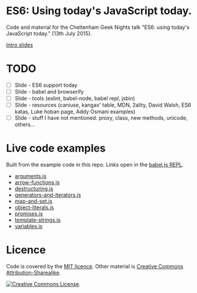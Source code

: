 # ES6: Using today's JavaScript today.
Code and material for the Cheltenham Geek Nights talk "ES6: using today's JavaScript today." (13th July 2015).

[Intro slides](https://slides.com/joews/es6-todays-javascript)

# TODO
* [ ] Slide - ES6 support today
* [ ] Slide - babel and browserify
* [ ] Slide - tools (eslint, babel-node, babel repl, jsbin)
* [ ] Slide - resources (caniuse, kangax' table, MDN, 2ality, David Walsh, ES6 katas, Luke hoban page, Addy Osmani examples)
* [ ] Slide - stuff I have not mentioned: proxy, class, new methods, unicode, others...

# Live code examples
Built from the example code in this repo. Links open in the [babel.js REPL](https://babeljs.io/repl/).

* <a href="https://babeljs.io/repl/#?experimental=true&evaluate=true&loose=false&spec=false&code=%2F%2F%0A%2F%2F%20Function%20arguments%0A%2F%2F%0A%0A%2F%2F%0A%2F%2F%20Default%20arguments%0A%2F%2F%0A%0A%2F%2F%20Defaults%20are%20used%20when%20the%20argument%20in%20that%20position%20is%20missing%20or%20explicitly%20undefined.%0Afunction%20greet(greeting%3D%22Hello%22)%20%7B%0A%20%20console.log(greeting)%3B%0A%7D%0A%0Agreet()%3B%0Agreet(undefined)%3B%0Agreet(%22Hi!%22)%0A%0A%2F%2F%20Arguments%20are%20evaluated%20at%20runtime%2C%20unlike%20Python.%20You'll%20always%20get%20a%20new%20Date%20here.%0Afunction%20friendlyTime(greeting%3D%22Hello%22%2C%20date%3Dnew%20Date())%20%7B%0A%20%20console.log(%60%24%7Bgreeting%7D%2C%20it's%20%24%7Bdate%7D'%60)%3B%0A%7D%0A%0AfriendlyTime()%0AsetTimeout(friendlyTime%2C%201000)%3B%0A%0A%2F%2F%20The%20order%20doesn't%20matter%0Afunction%20greetSomebody(greeting%3D%22Hello%22%2C%20name)%20%7B%0A%20%20console.log(%60%24%7Bgreeting%7D%20%24%7Bname%7D%60)%3B%0A%7D%0A%0AgreetSomebody(undefined%2C%20'Freda')%3B%0A%0A%0A%2F%2F%0A%2F%2F%20Spread%20and%20rest...%0A%2F%2F%20Convert%20between%20series%20of%20values%20like%20A%2C%20B%2C%20C%20%2C%20and%20arrays%20like%20%5BA%2C%20B%2C%20C%5D.%20They%20provide%0A%2F%2F%20%20better%20alternatives%20to%20two%20common%20ES5%20patterns%20-%20the%20%60arguments%60%20object%20and%20using%0A%2F%2F%20%20Function.prototype.apply%20to%20pass%20an%20array%20as%20all%20function%20arguments.%0A%2F%2F%0A%2F%2F%20https%3A%2F%2Fdeveloper.mozilla.org%2Fen%2Fdocs%2FWeb%2FJavaScript%2FReference%2FFunctions%2Frest_parameters%0A%2F%2F%20https%3A%2F%2Fdeveloper.mozilla.org%2Fen-US%2Fdocs%2FWeb%2FJavaScript%2FReference%2FOperators%2FSpread_operator%0A%2F%2F%0A%0A%2F%2F%20rest%20parameters%20-%20gather%20remaining%20arguments%20into%20an%20array%0A%2F%2F%20eliminates%20most%20uses%20of%20the%20old%20arguments%20object.%0A%0A%2F%2F%20Call%20with%20any%20number%20of%20arguments%2C%20which%20are%20gathered%20into%20an%20array%20called%20%60values%60.%0A%2F%2F%20It%20is%20slightly%20different%20from%20%60arguments%60%3A%0A%2F%2F%20%3E%20it%20is%20a%20real%20array%2C%20not%20an%20%22array-like%20object%22%0A%2F%2F%20%3E%20it%20contains%20only%20unnamed%20arguments%0A%2F%2F%20%3E%20it%20doesn't%20have%20extra%20fields%20like%20%60callee%60%0Afunction%20min(...values)%20%7B%0A%20%20return%20values.reduce((current%2C%20smallest)%20%3D%3E%20current%20%3C%20smallest%20%3F%20current%20%3A%20smallest)%3B%0A%7D%0A%0Aconsole.log(min(30%2C%20-2%2C%204%2C%200%2C%207))%3B%0A%0A%2F%2F%20spread%20operator%0A%2F%2F%20Use%20an%20array%20(or%20iterable%20object)%20where%20a%20list%20of%20values%20is%20expected%0A%2F%2F%20Often%20better%20than%20Function.prototype.apply.%0Avar%20smallNumbers%20%3D%20%5B2%2C%204%2C%208%5D%3B%0Avar%20moreNumbers%20%3D%20%5B...smallNumbers%2C%2016%2C%2032%2C%2064%5D%3B%0A%0Aconsole.log(moreNumbers)%3B%0A%0A%2F%2F%20Math.max%20takes%20a%20variable%20number%20of%20arguments.%0Avar%20max%20%3D%20Math.max(...moreNumbers)%3B%0Aconsole.log(max)%3B%20%2F%2F%2064%0A%0A%2F%2F%20ES5%20equivalent%20with%20apply%3A%0Avar%20alsoMax%20%3D%20Math.max.apply(null%2C%20moreNumbers)%3B%0Aconsole.log(alsoMax)%3B%0A%0A%2F%2F%20Example%3A%20recursive%20map%20with%20functional%20style%20list%20processing%0A%2F%2F%20No%20good%20for%20real%20use%20without%20tail%20call%20optimisation!%0A%2F%2F%20From%20Reginald%20Braithwaite%20-%20http%3A%2F%2Fraganwald.com%2F2015%2F02%2F02%2Fdestructuring.html%0A%2F%2F%20-%20highly%20recommended%20article%0Afunction%20mapWith(%5Bhead%2C%20...tail%5D%2C%20fn)%20%7B%0A%20%20return%20head%20%3D%3D%3D%20undefined%0A%20%20%20%20%3F%20%5B%5D%0A%20%20%20%20%3A%20%5Bfn(head)%2C%20...mapWith(tail%2C%20fn)%5D%3B%0A%7D%0A%0Avar%20powersOfThree%20%3D%20mapWith(%5B0%2C%201%2C%202%2C%203%2C%204%2C%205%2C%206%5D%2C%20x%20%3D%3E%20Math.pow(3%2C%20x))%3B%0Aconsole.log(powersOfThree)%0A">arguments.js</a>
* <a href="https://babeljs.io/repl/#?experimental=true&evaluate=true&loose=false&spec=false&code=%2F%2F%0A%2F%2F%20Arrow%20functions%0A%2F%2F%20ES2015%20has%20an%20arrow%20function%20syntax.%20The%20syntax%20is%20similar%20to%20Java%208%2C%20C%23%20and%20others.%0A%2F%2F%20They%20are%20sometimes%20called%20%22fat%20arrow%20functions%22%2C%20which%20is%20a%20nod%20to%20Coffeescript.%0A%2F%2F%0A%0A%2F%2F%0A%2F%2F%20Lexical%20this%3A%0A%2F%2F%20Arrow%20functions%20inherit%20%60this%60%20from%20the%20defining%20scope%2C%20so%20it%20doesn't%20keep%0A%2F%2F%20%20disappearing%20in%20callbacks.%20No%20more%20var%20self%20%3D%20this!%0A%2F%2F%0Avar%20o%20%3D%20%7B%0A%20%20prefix%3A%20'x_'%2C%0A%0A%20%20addPrefix%3A%20function(inputArray)%20%7B%0A%20%20%20%20%2F%2F%20%60this%60%20is%20inherited%20from%20the%20defining%20scope%20(where%20it%20is%20defined)%2C%0A%20%20%20%20%2F%2F%20%20rather%20than%20set%20dynamically%20(how%20it%20is%20called).%0A%20%20%20%20return%20inputArray.map((input)%20%3D%3E%20%7B%0A%20%20%20%20%20%20return%20this.prefix%20%2B%20input%3B%0A%20%20%20%20%7D)%0A%20%20%7D%2C%0A%0A%20%20%2F%2F%20Compare%20with%20%60function%60%20syntax%0A%20%20tryToAddPrefixWithFunction%3A%20function(inputArray)%20%7B%0A%20%20%20%20return%20inputArray.map(function%20(input)%20%7B%0A%20%20%20%20%20%20%2F%2F%20function%20is%20dynamically%20bound.%20There%20is%20no%20%60this%60%20here%2C%20so%20it%20uses%0A%20%20%20%20%20%20%2F%2F%20%20the%20default%20-%20the%20global%20object%20(%60window%60%20in%20the%20browser)%20in%20normal%0A%20%20%20%20%20%20%2F%2F%20%20mode%2C%20or%20%60undefined%60%20in%20strict%20mode.%20We're%20in%20strict%20mode%20here%2C%20so%0A%20%20%20%20%20%20%2F%2F%20%20we%20get%20%22Cannot%20read%20property%20'prefix'%20of%20undefined%22.%0A%20%20%20%20%20%20return%20this.prefix%20%2B%20input%3B%0A%20%20%20%20%7D)%0A%20%20%7D%0A%7D%0A%0A%0Aconsole.log(o.addPrefix(%5B1%2C%202%2C%203%5D))%3B%0Aconsole.log(o.tryToAddPrefixWithFunction(%5B1%2C%202%2C%203%5D))%3B%0A%0A%2F%2F%0A%2F%2F%20Statement%20or%20expression%20body%0A%2F%2F%0A%0A%2F%2F%20An%20arrow%20function%20body%20can%20be%20a%20statement%2C%20like%20a%20regular%20function%3A%0Avar%20getYear%20%3D%20()%20%3D%3E%20%7B%0A%20%20%2F%2F%20Unless%20you%20explicitly%20%60return%60%2C%20the%20return%20value%20is%20%60undefined%60.%0A%20%20return%20new%20Date().getFullYear()%3B%0A%7D%0A%0A%2F%2F%20It%20can%20also%20be%20an%20expression.%20Expression%20bodies%20don't%20need%20an%20explicit%20%60return%60%2C%0A%2F%2F%20%20because%20expressions%20always%20evaluate%20to%20something.%20They%20suit%20functional%20style%0A%2F%2F%20%20because%20expressions%20(usually)%20don't%20have%20side%20effects.%0A%2F%2F%20Expression-bodied%20arrow%20functions%20don't%20have%20braces%20around%20the%20body%3A%0Avar%20getMonth%20%3D%20()%20%3D%3E%20new%20Date.getMonth()%3B%0A%0A%2F%2F%20Arrow%20functions%20with%20a%20single%20argument%20can%20omit%20the%20parentheses%20around%20the%20argument%3A%0Avar%20squares%20%3D%20%5B1%2C%202%2C%203%2C%204%5D.map(x%20%3D%3E%20x%20*%20x)%3B%0A%0A%2F%2F%20You%20can%20return%20an%20object%20literal%20from%20an%20expression%20body%20by%20wrapping%20it%20in%20parentheses%3A%0Avar%20objectify%20%3D%20name%20%3D%3E%20(%7B%20name%3A%20name%20%20%7D)%3B%0A%0A%2F%2F%20Remember%20that%20expressions%20can%20be%20complex.%20Use%20with%20care!%0Avar%20wat%20%3D%20x%20%3D%3E%20x%20*%20((y)%20%3D%3E%20y%20%2F%202)(x)%20%2B%20x%20%2F%202%3B%0A">arrow-functions.js</a>
* <a href="https://babeljs.io/repl/#?experimental=true&evaluate=true&loose=false&spec=false&code=%2F%2F%0A%2F%2F%20Destructuring%0A%2F%2F%20Grab%20variables%20from%20parts%20of%20arrays%20and%20objects%20with%20pattern%20matching.%0A%2F%2Fhttps%3A%2F%2Fdeveloper.mozilla.org%2Fen-US%2Fdocs%2FWeb%2FJavaScript%2FReference%2FOperators%2FDestructuring_assignment%0A%2F%2F%0A%0A%2F%2F%0A%2F%2F%20Arrays%0A%2F%2F%0A%0A%2F%2F%20Simple%0A%2F%2F%20a%20%3D%201%2C%20b%20%3D%202%2C%20c%20%3D%203%0Avar%20%5Ba%2C%20b%2C%20c%5D%20%3D%20%5B1%2C%202%2C%203%5D%3B%0Aconsole.log(a%2C%20b%2C%20c)%3B%0A%0A%2F%2F%20Unassigned%20values%20are%20ignored%0A%2F%2F%20a%20%3D%204%2C%20b%20%3D%205%0A%5Ba%2C%20b%5D%20%3D%20%5B4%2C%205%2C%206%5D%3B%0Aconsole.log(a%2C%20b%2C%20c)%3B%0A%0A%2F%2F%20Gaps%20are%20OK%0A%2F%2F%20a%20%3D%207%2C%20c%20%3D%209%0A%5Ba%2C%20%2C%20c%5D%20%3D%20%5B7%2C%208%2C%209%5D%3B%0Aconsole.log(a%2C%20b%2C%20c)%3B%0A%0A%2F%2F%20Variables%20without%20a%20value%20are%20undefined%20-%20no%20errors%20here%0A%2F%2F%20a%20%3D%201%2C%20b%20%3D%20c%20%3D%20undefined%0A%5Ba%2C%20b%2C%20c%5D%20%3D%20%5B1%5D%3B%0Aconsole.log(a%2C%20b%2C%20c)%3B%0A%0A%2F%2F%20Default%20values%0A%5Ba%2C%20b%2C%20c%3D%22one%20million!%22%5D%20%3D%20%5B10%2C%201000%5D%3B%0Aconsole.log(a%2C%20b%2C%20c)%3B%0A%0A%2F%2F%20Gather%20remaining%20values%20into%20an%20array%20(...%20is%20the%20'rest'%20syntax)%0Avar%20rest%3B%0A%5Ba%2C%20b%2C%20...rest%5D%20%3D%20%5B%22%CE%B1%22%2C%20%22%CE%B2%22%2C%20%22%CE%B3%22%2C%20%22%CE%B4%22%2C%20%22%CE%B5%22%5D%3B%0Aconsole.log(a%2C%20b%2C%20rest)%3B%0A%0A%2F%2F%20Classic%20interview%20question%0A%2F%2F%20(no%20xors%20here)%0A%5Ba%2C%20b%5D%20%3D%20%5Bb%2C%20a%5D%0Aconsole.log(a%2C%20b)%3B%0A%0A%0A%2F%2F%0A%2F%2F%20Objects%0A%2F%2F%0A%0A%2F%2F%20The%20object%20syntax%20is%20a%20little%20more%20obtuse%0Avar%20ursaMajor%20%3D%20%7B%0A%20%20dubhe%3A%201.79%2C%0A%20%20merak%3A%202.37%2C%0A%20%20phecda%3A%202.44%0A%7D%0A%0Avar%20%7B%20dubhe%3A%20brightestMagnitude%20%7D%20%3D%20ursaMajor%3B%0Aconsole.log(brightestMagnitude)%3B%0A%0A%2F%2F%20...rest%20works%20here%20too%0Avar%20%7B%20phecda%3A%20dimmestMagnitude%2C%20...rest%20%7D%20%3D%20ursaMajor%3B%0Aconsole.log(dimmestMagnitude%2C%20rest)%3B%0A%0A%2F%2F%20Example%3A%20pulling%20useful%20values%20from%20navigation%20timing%20API%3A%0Avar%20%7B%0A%20%20loadEventStart%3A%20load%2C%0A%20%20domContentLoadedEventStart%3A%20ready%2C%0A%0A%20%20%2F%2F%20shorthand%20object%20keys%20work%20here%20too%0A%20%20domainLookupEnd%2C%0A%20%20domainLookupStart%2C%0A%7D%20%3D%20performance.timing%3B%0A%0Aconsole.log(%60The%20page%20loaded%20at%20%24%7Bload%7D.%20The%20DOM%20was%20ready%20ready%20at%20%24%7Bready%7D.%20DNS%20lookup%20took%20%24%7BdomainLookupEnd%20-%20domainLookupStart%7D%20ms.%60)%3B%0A">destructuring.js</a>
* <a href="https://babeljs.io/repl/#?experimental=true&evaluate=true&loose=false&spec=false&code=%2F%2F%0A%2F%2F%20The%20basics%20of%20Generators%2C%20Iterators%20and%20for...%20of%0A%2F%2F%0A%0A%2F%2F%20These%20examples%20barely%20scratch%20the%20surface%20of%20generators!%0A%2F%2F%20See%20http%3A%2F%2Fdavidwalsh.name%2Fes6-generators%0A%0A%2F%2F%20A%20concise%20syntax%20for%20lazily%20evaluated%20sequences.%0A%0A%2F%2F%20Generator%20functions%20have%20an%20asterisk%20right%20after%20%60function%60.%0A%2F%2F%20Use%20%60yield%60%20to%20output%20a%20value.%20Execution%20of%20the%20generator%20is%20%22paused%22%20immediately%0A%2F%2F%20%20after%20a%20call%20to%20%60yield%60%2C%20which%20has%20really%20powerful%20capabilities.%0Afunction*%20fibonacci%20()%20%7B%0A%20%20var%20prev%20%3D%200%2C%20curr%20%3D%201%3B%0A%20%20while(true)%20%7B%0A%20%20%20%20%5Bprev%2C%20curr%5D%20%3D%20%5Bcurr%2C%20curr%20%2B%20prev%5D%3B%0A%20%20%20%20yield%20curr%3B%0A%20%20%7D%0A%7D%0A%0A%2F%2F%20The%20output%20of%20calling%20a%20generator%20is%20an%20Iterator%20object.%0A%2F%2F%20We%20can%20call%20%60next%60%20repeatedly%20to%20get%20values%3A%0Avar%20iterator%20%3D%20fibonacci()%3B%0Aconsole.log(iterator.next())%3B%20%2F%2F%20%7B%22value%22%3A1%2C%22done%22%3Afalse%7D%0Aconsole.log(iterator.next())%3B%20%2F%2F%20%7B%22value%22%3A2%2C%22done%22%3Afalse%7D%0A%0Aconsole.log('-'.repeat(40))%3B%0A%0A%2F%2F%20Each%20return%20value%20from%20%60next%60%20has%20a%20value%20and%20done%20property.%0A%2F%2F%20We%20can%20use%20these%20to%20iterate%20over%20the%20generated%20values%0Avar%20sequence%20%3D%20fibonacci()%3B%0A%0A%2F%2F%20Note%20to%20self%3A%20disable%20babel%20REPL%20%22evaluate%22%20mode%20whilst%20writing%20this!%0Awhile(true)%20%7B%0A%20%20let%20result%20%3D%20sequence.next()%2C%0A%20%20%20%20%20%20value%20%3D%20result.value%3B%0A%0A%20%20if(result.done%20%7C%7C%20value%20%3E%2020)%20%7B%0A%20%20%20%20break%0A%20%20%7D%0A%0A%20%20console.log(value)%3B%0A%7D%0A%0Aconsole.log('-'.repeat(40))%3B%0A%0A%2F%2F%20That's%20a%20lot%20of%20boilerplate!%20Fortunately%20ES6%20introduces%20the%20for...%20of%20loop%2C%20which%20understands%20Iterators%3A%0Afor(let%20n%20of%20fibonacci())%20%7B%0A%20%20if(n%20%3E%20100)%20break%3B%0A%20%20console.log(n)%0A%7D%0A%0Aconsole.log('-'.repeat(40))%3B%0A%0A%0A%2F%2F%20Generators%20can%20return%20as%20well%20as%20yield.%20Returning%20indicates%20that%20the%20sequence%20is%20finished.%0A%2F%2F%20The%20*%20can%20also%20be%20attached%20to%20the%20function%20name%0Afunction%20*mersennePrimes()%20%7B%0A%20%20%2F%2F%20Marin%20Mersenne's%20original%20(1644)%20list%0A%20%20var%20primes%20%3D%20%5B2%2C%203%2C%205%2C%207%2C%2013%2C%2017%2C%2019%2C%2031%2C%2067%2C%20127%2C%20257%5D%3B%0A%0A%20%20%2F%2F%20for...%20of%20works%20on%20arrays%20(and%20more)%20as%20well%20as%20iterators.%0A%20%20%2F%2F%20It%20behaves%20like%20many%20people%20expect%20for...%20in%20to%20work%20over%20arrays.%0A%20%20for(let%20p%20of%20primes)%20%7B%0A%20%20%20%20yield%20p%3B%0A%20%20%7D%0A%0A%20%20%2F%2F%20The%20return%20value%20is%20discarded%20by%20for...%20of%20loops.%0A%20%20return%20null%3B%0A%7D%0A%0A%2F%2F%20We%20don't%20need%20an%20explicit%20break%20anymore%0Afor(let%20n%20of%20mersennePrimes())%20%7B%0A%20%20console.log(n)%0A%7D%0A%0Aconsole.log('-'.repeat(40))%3B%0A%0A%2F%2F%20Generators%20are%20just%20functions%2C%20so%20they%20can%20take%20arguments%0Afunction*%20letters(word)%20%7B%0A%20%20for(let%20letter%20of%20word.split(''))%20%7B%0A%20%20%20%20yield%20letter%3B%0A%20%20%7D%0A%0A%20%20return%20null%3B%0A%7D%0A%0A%2F%2F%20Call%20just%20like%20a%20regular%20function%0Afor(let%20letter%20of%20letters(%22generators!%22))%20%7B%0A%20%20console.log(letter)%3B%0A%7D%0A%0Aconsole.log('-'.repeat(40))%3B%0A%0A%2F%2F%20for...%20of%20is%20omnivorous%20-%20as%20well%20as%20iterators%20and%20arrays%2C%20it%20understands%20DOM%20collections%0A%2F%2F%20%20(and%20specially%20constructed%20objects)%0Afor(let%20paragraph%20of%20window.document.querySelectorAll('a'))%20%7B%0A%20%20console.log(paragraph.textContent)%3B%0A%7D%0A%0A%2F%2F%20There%20is%20an%20awful%20lot%20more%20to%20generators%20-%20yield%20can%20take%20a%20value%20as%20well%20as%20returning%20which%20enables%20coroutines%2C%0A%2F%2F%20%20C%23%20(and%20ES7)-style%20async%2Fawait%20style%20async%20flow%20control%20can%20be%20acheived%20by%20combining%20generators%20and%20promises.%0A%2F%2F%20I%20highly%20recommend%20the%20David%20Walsh%20blog%20series%20by%20Kyle%20Simpson%20-%20http%3A%2F%2Fdavidwalsh.name%2Fes6-generators%0A">generators-and-iterators.js</a>
* <a href="https://babeljs.io/repl/#?experimental=true&evaluate=true&loose=false&spec=false&code=%2F%2F%0A%2F%2F%20Map%2C%20Set%2C%20WeakMap%2C%20WeakSet%0A%2F%2F%0A%0A%2F%2F%20Very%20basic%20examples%2C%20since%20Map%20and%20Set%20are%20well-known%20datatypes%20in%20many%20languages.%0A%0A%2F%2F%20Map%0A%2F%2F%20https%3A%2F%2Fdeveloper.mozilla.org%2Fen-US%2Fdocs%2FWeb%2FJavaScript%2FReference%2FGlobal_Objects%2FMap%0A%0A%2F%2F%20Map%20is%20a%20simple%20key%2Fvalue%20type%20(dict%2C%20associative%20array%2C%20hashmap%20etc).%0A%2F%2F%20It's%20better%20than%20using%20an%20object%20literal%20because%20it%20doesn't%20look%20for%20properties%0A%2F%2F%20%20up%20the%20prototype%20chain%2C%20is%20safe%20from%20collisions%20with%20built-in%20property%20names%0A%2F%2F%20%20and%20it's%20easier%20to%20work%20out%20if%20a%20given%20property%20is%20in%20the%20map.%0Avar%20m%20%3D%20new%20Map()%3B%0Am.set('name'%2C%20'Joe')%3B%0Am.set('age'%2C%2029)%3B%0A%0A%2F%2F%20Keys%20can%20be%20objects%0Am.set(%7B%20'why%3F'%3A%20'not%20sure'%20%7D%2C%20'but%20it%20works')%3B%0A%0Am.delete('name')%3B%0Aconsole.log(m.size)%3B%0A%0A%2F%2F%20Plus%20other%20operations%20-%20see%20the%20docs.%0A%0A%2F%2F%0An%2F%2F%0A%2F%2F%20Promises%20-%20the%20basics%0A%2F%2F%0A%0A%2F%2F%20Promises%20are%20a%20way%20of%20controlling%20flow%20asynchronously.%0A%2F%2F%20They're%20a%20well-established%20pattern%20now%2C%20and%20quite%20complex%2C%20so%20I%20won't%20cover%20them%20in%20detail.%0A%2F%2F%20See%20http%3A%2F%2Fwww.html5rocks.com%2Fen%2Ftutorials%2Fes6%2Fpromises%2F%20for%20an%20intro%0A%0A%2F%2F%20Async%20functions%20-return-%20promises%20instead%20of%20-taking-%20callbacks%3A%0A%2F%2F%20queryServer((err%2C%20results)%20%3D%3E%20%7B%0A%2F%2F%20%20%20enrichResults((err%2C%20enriched)%20%3D%3E%20%7B%0A%2F%2F%20%20%20%20%20removeDuplicates((err%2C%20deduped)%20%3D%3E%20%7B%0A%2F%2F%20%20%20%20%20%20%20if(err)%20%7B%0A%2F%2F%20%20%20%20%20%20%20%20%20%2F%2F%20oh%20no!%0A%2F%2F%20%20%20%20%20%20%20%7D%20else%20%7B%0A%2F%2F%20%20%20%20%20%20%20%20%20%2F%2F%20Do%20something%20with%20deduped%20results!%0A%2F%2F%20%20%20%20%20%20%20%7D%0A%2F%2F%20%20%20%20%20%7D)%0A%2F%2F%20%20%20%7D)%0A%2F%2F%20%7D)%3B%0A%0A%2F%2F%20...%20becomes%20...%0A%2F%2F%20queryServer()%0A%2F%2F%20%20%20.then(results%20%3D%3E%20enrichResults(enriched))%0A%2F%2F%20%20%20.then(enriched%20%3D%3E%20removeDuplicates())%0A%2F%2F%20%20%20.then(deduped%20%3D%3E%20doSomething())%0A%2F%2F%20%20%20.catch(e%20%3D%3E%20%7B%0A%2F%2F%20%20%20%20%20%2F%2F%20Error%20handling%20from%20any%20stage%0A%2F%2F%20%20%20%7D)%0A%0A%2F%2F%20There%20are%20lots%20of%20Promise%20libraries%20in%20JavaScript%20already%20-%20they%20aren't%20a%20brand%20new%20feature%2C%0A%2F%2F%20%20but%20ES6%20brings%20native%20support.%20A%20lot%20of%20the%20time%20you%20will%20work%20with%20promises%20that%20are%20returned%20by%0A%2F%2F%20%20APIs%20(like%20the%20new%20DOM%20fetch%20API)%2C%20but%20they%20are%20easy%20to%20create.%0A%0A%2F%2F%20Example%3A%20Promise-ified%20delay%20function%0Afunction%20delay(millis)%20%7B%0A%20%20%2F%2F%20%22Resolve%22%20the%20promise%20for%20success%0A%20%20%2F%2F%20%22Reject%22%20for%20failure.%0A%20%20return%20new%20Promise((resolve%2C%20reject)%20%3D%3E%20%7B%0A%20%20%20%20setTimeout(()%20%3D%3E%7B%0A%20%20%20%20%20%20resolve(%60Waited%20%24%7Bmillis%7Dms%60)%3B%0A%20%20%20%20%7D%2C%20millis)%3B%0A%20%20%7D)%3B%0A%7D%0A%0Adelay(1000)%0A%20%20.then((result)%20%3D%3E%20console.log(%60%24%7Bresult%7D.%20About%20time!%60))%0A%20%20.catch(e%20%3D%3E%20console.log(e))%3B%0A%0A%2F%2F%20As%20well%20as%20avoiding%20a%20lot%20of%20the%20need%20for%20callbacks%2C%20Promises%20enable%20async%20flow%20control.%0A%2F%2F%20You%20can%20wait%20for%20several%20tasks%20to%20finish%20in%20parallel%3A%0A%2F%2F%20Promise.all(fetchUser()%2C%20fetchProducts())%0A%2F%2F%20%20%20.then((user%2C%20products)%20%3D%3E%20%7B%0A%2F%2F%20%20%20%20%20%2F%2F%20...%0A%2F%2F%20%20%20%7D)%0A%0A%2F%2F%20Or%20set%20of%20lots%20of%20tasks%2C%20and%20continue%20as%20soon%20as%20one%20of%20them%20returns%0A%2F%2F%20Promise.race(queryEastSector()%2C%20queryWestSector)%0A%2F%2F%20%20%20.then(eastOrWest%20%3D%3E%20%7B%0A%2F%2F%20%20%20%20%20%2F%2F%20...%0A%2F%2F%20%20%20%7D)%0A%0A%2F%2F%20Promises%20can%20be%20chained.%20Each%20promise%20%60then%60%20handler%20can%20return%20a%20value%20or%20a%20promise.%20If%20it's%20a%20simple%20value%2C%0A%2F%2F%20%20it%20will%20be%20transformed%20into%20an%20already-resolved%20Promise.%20The%20next%20step%20is%20called%20once%20that%20promise%20resolves.%0A%0A%2F%2F%20They%20have%20some%20really%20nice%20properties%20-%20they%20return%20the%20semantics%20of%20return%20and%20try%2Fcatch%2C%20and%20allow%20us%20to%0A%2F%2F%20%20think%20of%20synchronous%20and%20async%20values%20in%20the%20same%20way.%20It%20doesn't%20matter%20if%20our%20promise%20handlers%20return%0A%2F%2F%20%20values%20or%20promises.%20They%20do%20have%20a%20cost%2C%20though%20-%20they're%20complex%20and%20have%20a%20lot%20of%20subtleties.%20Libraries%0A%2F%2F%20%20like%20async%20may%20be%20a%20better%20fit%20for%20simple%20async%20flows.%0A%0A%2F%2F%20Like%20Generators%2C%20Promises%20could%20be%20a%20several%20hour-long%20tutorial%20by%20themselves%2C%0A%2F%2F%20so%20I'll%20leave%20it%20with%20a%20made%20up%20example%3A%20asynchronous%20pizza.%20Efficient%20async%20pizza.%0A%0A%2F%2F%20Imagine%20these%20return%20promises%0APromise.all(makeDough()%2C%20makeSauce()%2C%20prepareToppings()%2C%20heatOven())%0A%20%20.then((dough%2C%20sauce%2C%20toppings)%20%3D%3E%20%7B%0A%20%20%20%20%2F%2F%20Return%20a%20simple%20value%20or%20a%20promise%20-%20it%20doesn't%20matter!%0A%20%20%20%20return%20combineIngredients(dough%2C%20sauce%2C%20toppings)%3B%0A%20%20%7D)%0A%20%20.then(pizza%20%3D%3E%20%7B%0A%20%20%20%20return%20bakePizza()%3B%0A%20%20%7D)%0A%20%20.catch(e%20%3D%3E%20%7B%0A%20%20%20%20%2F%2F%20Something%20went%20wrong%2C%20but%20it%20probably%20still%20tastes%20good!%0A%20%20%7D)%0A%0A%0A%2F%2F%20Error%20handling%20is%20a%20gotcha%20-%20Promises%20can%20silently%20swallow%20uncaught%20errors%2C%20so%20always%20end%20chains%20in%20.catch.%2F%2F%20Set%0A%2F%2F%20https%3A%2F%2Fdeveloper.mozilla.org%2Fen-US%2Fdocs%2FWeb%2FJavaScript%2FReference%2FGlobal_Objects%2FSet%0A%2F%2F%0A%0A%2F%2F%20Set%20is%20also%20a%20well-known%20datatype.%20It%20contains%20a%20set%20of%20unique%20values%2C%20in%20no%20particular%20order.%0A%0A%2F%2F%20The%20constructor%20takes%20an%20iterable%20object%2C%20like%20for...%20of.%0Avar%20s%20%3D%20new%20Set(%5B1%2C%201%2C%202%2C%203%2C%205%2C%208%5D)%3B%0Aconsole.log(s)%3B%0Aconsole.log(s.has(1))%3B%0A%0A%2F%2F%0A%2F%2F%20Weak%20types%0A%2F%2F%20https%3A%2F%2Fdeveloper.mozilla.org%2Fen-US%2Fdocs%2FWeb%2FJavaScript%2FReference%2FGlobal_Objects%2FWeakMap%0A%2F%2F%20https%3A%2F%2Fdeveloper.mozilla.org%2Fen-US%2Fdocs%2FWeb%2FJavaScript%2FReference%2FGlobal_Objects%2FWeakSet%0A%0A%2F%2F%20These%20types%20maintain%20weak%20references%20to%20their%20members%20-%20if%20an%20object%20exists%20as%20a%20WeakMap%20key%20and%20has%20no%20other%0A%2F%2F%20%20references%2C%20it%20can%20be%20garbage%20collected.%20It's%20a%20useful%2C%20memory-leak%20free%20cache%20of%20side%20data.%0A%0A%2F%2F%20Their%20APIs%20are%20subsets%20of%20the%20%22full%22%20types%2C%20because%20some%20features%20(like%20iterating)%20would%20require%0A%2F%2F%20%20strong%20references.%0A">map-and-set.js</a>
* <a href="https://babeljs.io/repl/#?experimental=true&evaluate=true&loose=false&spec=false&code=%2F%2F%0A%2F%2F%20Improved%20Object%20literals%20-%20shorthand%20properties%0A%2F%2F%0Avar%20name%20%3D%20%22Joe%22%3B%0Avar%20key%20%3D%20%22interests%22%0A%0Avar%20o%20%3D%20%7B%0A%20%20%2F%2F%20shorthand%20for%20name%3A%20name%0A%20%20name%2C%0A%0A%20%20%2F%2F%20The%20function%20keyword%20is%20optional%0A%20%20%2F%2F%20You%20can't%20use%20arrow%20functions%20as%20methods%0A%20%20message()%20%7B%0A%20%20%20%20return%20%60%24%7Bthis.name%7D%20says%20hi!%60%0A%20%20%7D%2C%0A%0A%20%20%2F%2F%20Computed%20key%0A%20%20%5Bkey%5D%3A%20%5B%0A%20%20%20%20'coffee'%2C%0A%20%20%20%20'code'%2C%0A%20%20%20%20'cliches'%0A%20%20%5D%2C%0A%0A%20%20%2F%2F%20Computed%20keys%20can%20be%20any%20expression%20that%20evaluates%20to%20a%20string%0A%20%20%2F%2F%20You%20can't%20refer%20to%20%60this%60%2C%20because%20we're%20still%20building%20it!%0A%20%20%5BMath.random()%5D%3A%20'good%20luck%20finding%20this%20again'%2C%0A%7D%0A%0Aconsole.log(o)%3B%0A%0A%2F%2F%20Computed%20keys%20can%20be%20really%20useful%20for%20building%20nested%20objects%0A%2F%2F%20%20where%20we%20don't%20know%20all%20of%20the%20keys%20until%20runtime.%0A%2F%2F%20This%20example%20builds%20an%20ElasticSearch%20DSL-style%20query%20object.%0Afunction%20buildQuery(field%2C%20terms%2C%20operator)%20%7B%0A%20%20var%20opName%20%3D%20operator%20%3D%3D%3D%20'and'%20%3F%20'must'%20%3A%20'should'%3B%0A%0A%20%20return%20%7B%0A%20%20%20%20query%3A%20%7B%0A%20%20%20%20%20%20bool%3A%20%7B%0A%20%20%20%20%20%20%20%20%5BopName%5D%3A%20terms.map((term)%20%3D%3E%20(%7B%0A%20%20%20%20%20%20%20%20%20%20term%3A%20%7B%0A%20%20%20%20%20%20%20%20%20%20%20%20%5Bfield%5D%3A%20term%0A%20%20%20%20%20%20%20%20%20%20%7D%0A%20%20%20%20%20%20%20%20%7D))%0A%20%20%20%20%20%20%7D%0A%20%20%20%20%7D%0A%20%20%7D%0A%7D%0A%0Avar%20specificFilms%20%3D%20buildQuery('genres'%2C%20%5B'action'%2C%20'romance'%2C%20'nautical%20hijinks'%5D%2C%20'and')%3B%0A%0Aconsole.log(JSON.stringify(specificFilms%2C%20null%2C%202))%3B%0A%0A%0A%0A%0A%2F%2F%0A%2F%2F%20Improved%20Object%20literals%20-%20__proto__%20and%20super%0A%2F%2F%0A%0Avar%20base%20%3D%20%7B%0A%20%20name%3A%20'base'%2C%0A%20%20method()%20%7B%0A%20%20%20%20console.log(%60%3E%20I%20come%20from%20base.%20this%20is%20%24%7Bthis.name%7D.%60)%0A%20%20%7D%0A%7D%0A%0A%2F%2F%0A%2F%2F%20Use%20%60__proto__%60%20to%20set%20an%20object%20literal's%20prototype%20directly%0A%2F%2F%20Use%20%60super%60%20to%20delegate%20method%20calls%20up%20the%20prototype%20chain%2C%20bypassing%0A%2F%2F%20%20the%20object%20itself.%20%60this%60%20is%20maintained.%0A%2F%2F%0Avar%20o%20%3D%20%7B%0A%20%20__proto__%3A%20base%2C%0A%20%20name%3A%20'o'%2C%0A%20%20method()%20%7B%0A%20%20%20%20console.log(%60%3E%20I%20come%20from%20o.%20this%20is%20%24%7Bthis.name%7D%60)%3B%0A%0A%20%20%20%20%2F%2F%20Look%20up%20the%20prototype%20chain%20for%20a%20%60method%60%0A%20%20%20%20%2F%2F%20%20-%20implicitly%20equivalent%20to%20base.method.call(this)%0A%20%20%20%20super.method()%3B%0A%20%20%7D%0A%7D%0A%0Aconsole.log('Calling%20o.method%3A%20')%0Ao.method()%3B%0A%0Aconsole.log('Calling%20base.method%3A%20')%3B%0Abase.method()%3B%0A%0A%2F%2F%20You%20could%20create%20a%20completely%20bare%20object%20by%20setting%20a%20null%20prototype%3A%0Avar%20bare%20%3D%20%7B%20__proto__%3A%20null%20%7D%3B%0A%0Aconsole.log('bare.toString%3A%20')%3B%0Aconsole.log(%60%3E%20%24%7Bbare.toString%7D%60)%3B%0A">object-literals.js</a>
* <a href="https://babeljs.io/repl/#?experimental=true&evaluate=true&loose=false&spec=false&code=%2F%2F%0A%2F%2F%20Promises%20-%20the%20basics%0A%2F%2F%0A%0A%2F%2F%20Promises%20are%20a%20way%20of%20controlling%20flow%20asynchronously.%0A%2F%2F%20They're%20a%20well-established%20pattern%20now%2C%20and%20quite%20complex%2C%20so%20I%20won't%20cover%20them%20in%20detail.%0A%2F%2F%20See%20http%3A%2F%2Fwww.html5rocks.com%2Fen%2Ftutorials%2Fes6%2Fpromises%2F%20for%20an%20intro%0A%0A%2F%2F%20Async%20functions%20-return-%20promises%20instead%20of%20-taking-%20callbacks%3A%0A%2F%2F%20queryServer((err%2C%20results)%20%3D%3E%20%7B%0A%2F%2F%20%20%20enrichResults((err%2C%20enriched)%20%3D%3E%20%7B%0A%2F%2F%20%20%20%20%20removeDuplicates((err%2C%20deduped)%20%3D%3E%20%7B%0A%2F%2F%20%20%20%20%20%20%20if(err)%20%7B%0A%2F%2F%20%20%20%20%20%20%20%20%20%2F%2F%20oh%20no!%0A%2F%2F%20%20%20%20%20%20%20%7D%20else%20%7B%0A%2F%2F%20%20%20%20%20%20%20%20%20%2F%2F%20Do%20something%20with%20deduped%20results!%0A%2F%2F%20%20%20%20%20%20%20%7D%0A%2F%2F%20%20%20%20%20%7D)%0A%2F%2F%20%20%20%7D)%0A%2F%2F%20%7D)%3B%0A%0A%2F%2F%20...%20becomes%20...%0A%2F%2F%20queryServer()%0A%2F%2F%20%20%20.then(results%20%3D%3E%20enrichResults(enriched))%0A%2F%2F%20%20%20.then(enriched%20%3D%3E%20removeDuplicates())%0A%2F%2F%20%20%20.then(deduped%20%3D%3E%20doSomething())%0A%2F%2F%20%20%20.catch(e%20%3D%3E%20%7B%0A%2F%2F%20%20%20%20%20%2F%2F%20Error%20handling%20from%20any%20stage%0A%2F%2F%20%20%20%7D)%0A%0A%2F%2F%20There%20are%20lots%20of%20Promise%20libraries%20in%20JavaScript%20already%20-%20they%20aren't%20a%20brand%20new%20feature%2C%0A%2F%2F%20%20but%20ES6%20brings%20native%20support.%20A%20lot%20of%20the%20time%20you%20will%20work%20with%20promises%20that%20are%20returned%20by%0A%2F%2F%20%20APIs%20(like%20the%20new%20DOM%20fetch%20API)%2C%20but%20they%20are%20easy%20to%20create.%0A%0A%2F%2F%20Example%3A%20Promise-ified%20delay%20function%0Afunction%20delay(millis)%20%7B%0A%20%20%2F%2F%20%22Resolve%22%20the%20promise%20for%20success%0A%20%20%2F%2F%20%22Reject%22%20for%20failure.%0A%20%20return%20new%20Promise((resolve%2C%20reject)%20%3D%3E%20%7B%0A%20%20%20%20setTimeout(()%20%3D%3E%7B%0A%20%20%20%20%20%20resolve(%60Waited%20%24%7Bmillis%7Dms%60)%3B%0A%20%20%20%20%7D%2C%20millis)%3B%0A%20%20%7D)%3B%0A%7D%0A%0Adelay(1000)%0A%20%20.then((result)%20%3D%3E%20console.log(%60%24%7Bresult%7D.%20About%20time!%60))%0A%20%20.catch(e%20%3D%3E%20console.log(e))%3B%0A%0A%2F%2F%20As%20well%20as%20avoiding%20a%20lot%20of%20the%20need%20for%20callbacks%2C%20Promises%20enable%20async%20flow%20control.%0A%2F%2F%20You%20can%20wait%20for%20several%20tasks%20to%20finish%20in%20parallel%3A%0A%2F%2F%20Promise.all(fetchUser()%2C%20fetchProducts())%0A%2F%2F%20%20%20.then((user%2C%20products)%20%3D%3E%20%7B%0A%2F%2F%20%20%20%20%20%2F%2F%20...%0A%2F%2F%20%20%20%7D)%0A%0A%2F%2F%20Or%20set%20of%20lots%20of%20tasks%2C%20and%20continue%20as%20soon%20as%20one%20of%20them%20returns%0A%2F%2F%20Promise.race(queryEastSector()%2C%20queryWestSector)%0A%2F%2F%20%20%20.then(eastOrWest%20%3D%3E%20%7B%0A%2F%2F%20%20%20%20%20%2F%2F%20...%0A%2F%2F%20%20%20%7D)%0A%0A%2F%2F%20Promises%20can%20be%20chained.%20Each%20promise%20%60then%60%20handler%20can%20return%20a%20value%20or%20a%20promise.%20If%20it's%20a%20simple%20value%2C%0A%2F%2F%20%20it%20will%20be%20transformed%20into%20an%20already-resolved%20Promise.%20The%20next%20step%20is%20called%20once%20that%20promise%20resolves.%0A%0A%2F%2F%20They%20have%20some%20really%20nice%20properties%20-%20they%20return%20the%20semantics%20of%20return%20and%20try%2Fcatch%2C%20and%20allow%20us%20to%0A%2F%2F%20%20think%20of%20synchronous%20and%20async%20values%20in%20the%20same%20way.%20It%20doesn't%20matter%20if%20our%20promise%20handlers%20return%0A%2F%2F%20%20values%20or%20promises.%20They%20do%20have%20a%20cost%2C%20though%20-%20they're%20complex%20and%20have%20a%20lot%20of%20subtleties.%20Libraries%0A%2F%2F%20%20like%20async%20may%20be%20a%20better%20fit%20for%20simple%20async%20flows.%0A%0A%2F%2F%20Like%20Generators%2C%20Promises%20could%20be%20a%20several%20hour-long%20tutorial%20by%20themselves%2C%0A%2F%2F%20so%20I'll%20leave%20it%20with%20a%20made%20up%20example%3A%20asynchronous%20pizza.%20Efficient%20async%20pizza.%0A%0A%2F%2F%20Imagine%20these%20return%20promises%0APromise.all(makeDough()%2C%20makeSauce()%2C%20prepareToppings()%2C%20heatOven())%0A%20%20.then((dough%2C%20sauce%2C%20toppings)%20%3D%3E%20%7B%0A%20%20%20%20%2F%2F%20Return%20a%20simple%20value%20or%20a%20promise%20-%20it%20doesn't%20matter!%0A%20%20%20%20return%20combineIngredients(dough%2C%20sauce%2C%20toppings)%3B%0A%20%20%7D)%0A%20%20.then(pizza%20%3D%3E%20%7B%0A%20%20%20%20return%20bakePizza()%3B%0A%20%20%7D)%0A%20%20.catch(e%20%3D%3E%20%7B%0A%20%20%20%20%2F%2F%20Something%20went%20wrong%2C%20but%20it%20probably%20still%20tastes%20good!%0A%20%20%7D)%0A%0A%0A%2F%2F%20Error%20handling%20is%20a%20gotcha%20-%20Promises%20can%20silently%20swallow%20uncaught%20errors%2C%20so%20always%20end%20chains%20in%20.catch.%0A">promises.js</a>
* <a href="https://babeljs.io/repl/#?experimental=true&evaluate=true&loose=false&spec=false&code=%2F%2F%0A%2F%2F%20%22Template%20strings%22%20(aka%20string%20interpolation)%0A%2F%2F%0A%0A%2F%2F%20https%3A%2F%2Fdevelopers.google.com%2Fweb%2Fupdates%2F2015%2F01%2FES6-Template-Strings%3Fhl%3Den%0A%0A%2F%2F%0A%2F%2F%20Simple%20templates%0A%2F%2F%0A%0A%2F%2F%20Verbal%20sparring%20material%0Avar%20insults%20%3D%20%5B'punk'%2C%20'cheese-eating%20surrender%20monkey'%2C%20'rapscallion'%2C%20'carpetbagger'%2C%20'nincompoop'%5D%3B%0A%0A%2F%2F%20Use%20backticks%20and%20%24%7B%7D%20for%20interpolation%0Aconsole.log(%60Do%20you%20feel%20lucky%2C%20%24%7Binsults%5B0%5D%7D%3F%60)%3B%0A%0A%2F%2F%20The%20interpolated%20value%20can%20be%20more%20than%20a%20variable%20-%20you%20can%20use%20any%20expression.%0Aconsole.log(%60Do%20you%20feel%20lucky%2C%20%24%7B%20insults%5BMath.floor(Math.random()%20*%20insults.length)%5D%20%7D%3F%60)%3B%0A%0A%2F%2F%20Example%20-%20pluralise%20function%0A%2F%2F%20Note%20that%20the%20last%20default%20argument%20is%20allowed%20to%20refer%20to%20the%20first%20-%20nice!%0Afunction%20plural(count%2C%20singular%2C%20pluralForm%3D%60%24%7Bsingular%7Ds%60)%20%7B%0A%20%20return%20%60%24%7Bcount%7D%20%24%7Bcount%20%3D%3D%3D%201%20%3F%20singular%20%3A%20pluralForm%7D%60%3B%0A%7D%0A%0Aconsole.log(plural(1%2C%20'row'))%3B%0Aconsole.log(plural(2%2C%20'table'))%3B%0Aconsole.log(plural(3%2C%20'index'%2C%20'indices'))%3B%0A%0A%2F%2F%20Template%20strings%20are%20interchangable%20with%20regular%20string%20literals%20-%20they%20are%20both%0A%2F%2F%20%20constructors%20for%20String%20objects.%0Atypeof%20%22Your%20mother%20was%20a%20hampster%22%20%3D%3D%3D%20typeof%20%60Your%20father%20smelt%20of%20elderberries!%60%20%3D%3D%3D%20'string'%3B%20%2F%2F%20true%0A%0A%2F%2F%20Multiline%20strings%0A%2F%2F%20New%20lines%20are%20included%20literally%2C%20so%20the%20text%20starts%20immediately%20after%20the%20first%20backtick%0Avar%20ouch%20%3D%20%60A%20knave%3B%20a%20rascal%3B%20an%20eater%20of%20broken%20meats%3B%20a%0Abase%2C%20proud%2C%20shallow%2C%20beggarly%2C%20three-suited%2C%0Ahundred-pound%2C%20filthy%2C%20worsted-stocking%20knave%3B%20a%0Alily-livered%2C%20action-taking%20knave%2C%20a%20whoreson%2C%0Aglass-gazing%2C%20super-serviceable%20finical%20rogue%3B%0Aone-trunk-inheriting%20slave%3B%20one%20that%20wouldst%20be%20a%0Abawd%2C%20in%20way%20of%20good%20service%2C%20and%20art%20nothing%20but%0Athe%20composition%20of%20a%20knave%2C%20beggar%2C%20coward%2C%20pandar%2C%0Aand%20the%20son%20and%20heir%20of%20a%20mongrel%20bitch%3A%20one%20whom%20I%0Awill%20beat%20into%20clamorous%20whining%2C%20if%20thou%20deniest%0Athe%20least%20syllable%20of%20thy%20addition.%0A%60%0A%0Aconsole.log(ouch)%3B%0A%0A%2F%2F%20Side%20note%20-%20incredible%20hack%20to%20use%20multiline%20strings%20in%20ES5%20-%20https%3A%2F%2Fgithub.com%2Fsindresorhus%2Fmultiline)%0A%0A%2F%2F%0A%2F%2F%20Tagged%20templates%0A%2F%2F%0A%0A%2F%2F%20A%20%22tagged%22%20function%20is%20given%20the%20plain%20string%20chunks%20and%20interpolated%20fragments%0A%2F%2F%20It%20can%20produce%20any%20output%20it%20likes!%0A%0A%2F%2F%20This%20example%20uses%20the%20default%20template%20output.%20It's%20mainly%20meant%20for%20designing%20DSLs.%0Afunction%20echo(chunks%2C%20...values)%20%7B%0A%20%20console.log(chunks)%3B%0A%20%20console.log(values)%3B%0A%0A%20%20return%20chunks.map((chunk%2C%20i)%20%3D%3E%20chunk%20%2B%20(values%5Bi%5D%20%7C%7C%20'')).join('')%0A%7D%0A%0Avar%20name%20%3D%20%22Joe%22%3B%0A%0A%2F%2F%20Note%20%22echo%22%20right%20before%20the%20opening%20tick%0Aconsole.log(echo%60hello%20%24%7Bname%7D.%20Today%20is%20%24%7Bnew%20Date()%7D!%60)%0A">template-strings.js</a>
* <a href="https://babeljs.io/repl/#?experimental=true&evaluate=true&loose=false&spec=false&code=%2F%2F%0A%2F%2F%20Variables%2C%20constants%20and%20scope%0A%2F%2F%0A%0Avar%20name%20%3D%20'Anna'%3B%0Aconsole.log(name)%3B%0A%0A%2F%2F%20%60let%60%20is%20like%20var%2C%20but%20block%20scoped%20-%20only%20code%0A%2F%2F%20%20%20in%20the%20same%20block%20can%20use%20it.%0Aif(new%20Date().getFullYear()%20%3E%201970)%20%7B%0A%20%20let%20message%20%3D%20'All%20is%20present%20and%20correct'%0A%7D%20else%20%7B%0A%20%20let%20message%20%3D%20'epoch%20fail!'%3B%0A%7D%0A%0A%2F%2F%20Throws%20a%20%22message%20is%20not%20defined%22%20exception%2C%0A%2F%2F%20%20because%20message%20only%20exists%20inside%20the%20if%20and%20else%0A%2F%2F%20%20blocks.%0Aconsole.log(message)%3B%0A%0A%2F%2F%20Just%20like%20var%2C%20block-scoped%20variables%20hide%20outer-scoped%0A%2F%2F%20%20variables%20of%20the%20same%20name.%20Loop%20statements%20allow%20us%0A%2F%2F%20%20to%20put%20%60let%60%20in%20the%20init%20block.%0Afor(let%20name%20of%20%5B'Jim'%2C%20'Bob'%2C%20'Mia'%5D)%20%7B%0A%20%20%2F%2F%20The%20block-scoped%20%60name%60%0A%20%20console.log(name)%3B%0A%7D%0A%0A%2F%2F%20If%20we%20had%20used%20var%20name%20of...%2C%20name%20would%20be%20'Mia'.%0Aconsole.log(name)%3B%0A%0A%2F%2F%20Constants%20are...%20constant.%0Aconst%20canIChange%20%3D%20false%3B%0A%0A%2F%2F%20Uncommenting%20this%20line%20causes%20an%20exception%0A%2F%2F%20canIChange%20%3D%20true%3B%0A">variables.js</a>




# Licence
Code is covered by the [MIT licence](http://opensource.org/licenses/MIT). Other material is [Creative Commons Attribution-Sharealike](http://creativecommons.org/licenses/by-sa/4.0/).

[![Creative Commons License](https://i.creativecommons.org/l/by-sa/4.0/88x31.png "Creative Commons Attribution-ShareAlike 4.0 International License")](http://creativecommons.org/licenses/by-sa/4.0/).
